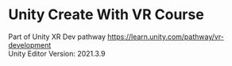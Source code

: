 # Unity Create With VR Course
Part of Unity XR Dev pathway https://learn.unity.com/pathway/vr-development <br />
Unity Editor Version: 2021.3.9
